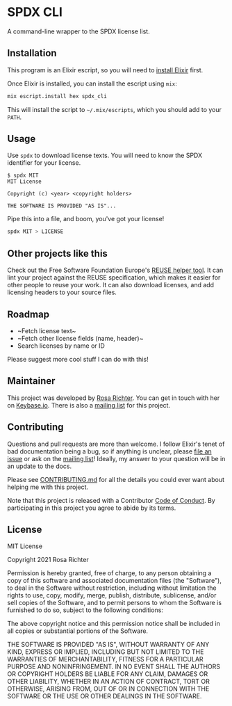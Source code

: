 <!--
SPDX-FileCopyrightText: 2021 Rosa Richter

SPDX-License-Identifier: MIT
-->

# SPDX CLI

A command-line wrapper to the SPDX license list.

## Installation

This program is an Elixir escript, so you will need to [install Elixir](https://elixir-lang.org/install.html) first.

Once Elixir is installed, you can install the escript using `mix`:

```sh
mix escript.install hex spdx_cli
```

This will install the script to `~/.mix/escripts`, which you should add to your `PATH`.

## Usage

Use `spdx` to download license texts.
You will need to know the SPDX identifier for your license.

```
$ spdx MIT
MIT License

Copyright (c) <year> <copyright holders>

THE SOFTWARE IS PROVIDED "AS IS"...
```

Pipe this into a file, and boom, you've got your license!

```sh
spdx MIT > LICENSE
```

## Other projects like this

Check out the Free Software Foundation Europe's [REUSE helper tool](https://github.com/fsfe/reuse-tool).
It can lint your project against the REUSE specification,
which makes it easier for other people to reuse your work.
It can also download licenses, and add licensing headers to your source files.

## Roadmap

- ~Fetch license text~
- ~Fetch other license fields (name, header)~
- Search licenses by name or ID

Please suggest more cool stuff I can do with this!

## Maintainer

This project was developed by [Rosa Richter](https://about.me/rosa.richter).
You can get in touch with her on [Keybase.io](https://keybase.io/cantido).
There is also a [mailing list] for this project.

## Contributing

Questions and pull requests are more than welcome.
I follow Elixir's tenet of bad documentation being a bug,
so if anything is unclear, please [file an issue](https://todo.sr.ht/~cosmicrose/spdx_cli) or ask on the [mailing list]!
Ideally, my answer to your question will be in an update to the docs.

Please see [CONTRIBUTING.md](CONTRIBUTING.md) for all the details you could ever want about helping me with this project.

Note that this project is released with a Contributor [Code of Conduct].
By participating in this project you agree to abide by its terms.

## License

MIT License

Copyright 2021 Rosa Richter

Permission is hereby granted, free of charge, to any person obtaining a copy of
this software and associated documentation files (the "Software"), to deal in
the Software without restriction, including without limitation the rights to
use, copy, modify, merge, publish, distribute, sublicense, and/or sell copies
of the Software, and to permit persons to whom the Software is furnished to do
so, subject to the following conditions:

The above copyright notice and this permission notice shall be included in all
copies or substantial portions of the Software.

THE SOFTWARE IS PROVIDED "AS IS", WITHOUT WARRANTY OF ANY KIND, EXPRESS OR
IMPLIED, INCLUDING BUT NOT LIMITED TO THE WARRANTIES OF MERCHANTABILITY,
FITNESS FOR A PARTICULAR PURPOSE AND NONINFRINGEMENT. IN NO EVENT SHALL THE
AUTHORS OR COPYRIGHT HOLDERS BE LIABLE FOR ANY CLAIM, DAMAGES OR OTHER
LIABILITY, WHETHER IN AN ACTION OF CONTRACT, TORT OR OTHERWISE, ARISING FROM,
OUT OF OR IN CONNECTION WITH THE SOFTWARE OR THE USE OR OTHER DEALINGS IN THE
SOFTWARE.

[Code of Conduct]: code_of_conduct.md
[mailing list]: https://lists.sr.ht/~cosmicrose/spdx_cli
